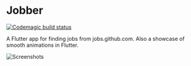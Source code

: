 # Jobber

[![Codemagic build status](https://api.codemagic.io/apps/5d08f04637a0955edb7f843a/5d08f04637a0955edb7f8439/status_badge.svg)](https://codemagic.io/apps/5d08f04637a0955edb7f843a/5d08f04637a0955edb7f8439/latest_build)

A Flutter app for finding jobs from jobs.github.com. Also a showcase of smooth animations in Flutter.

![Screenshots](https://github.com/Salby/jobber/blob/master/assets/screenshots/screenshots.png)
